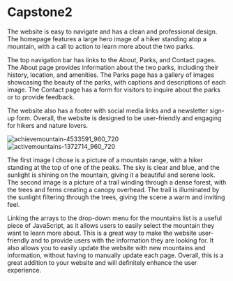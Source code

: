 # Capstone2
The website is easy to navigate and has a clean and professional design. The homepage features a large hero image of a hiker standing atop a mountain, with a call to action to learn more about the two parks.

The top navigation bar has links to the About, Parks, and Contact pages. The About page provides information about the two parks, including their history, location, and amenities. The Parks page has a gallery of images showcasing the beauty of the parks, with captions and descriptions of each image. The Contact page has a form for visitors to inquire about the parks or to provide feedback.

The website also has a footer with social media links and a newsletter sign-up form. Overall, the website is designed to be user-friendly and engaging for hikers and nature lovers.




![achievemountain-4533591_960_720](https://user-images.githubusercontent.com/116207900/206762307-01f64af3-be4d-47dc-a30c-403df7592afe.jpg)
![activemountains-1372714_960_720](https://user-images.githubusercontent.com/116207900/206762355-4d835db4-c6bd-4af1-8395-12c04649f74b.jpg)

The first image I chose is a picture of a mountain range, with a hiker standing at the top of one of the peaks. The sky is clear and blue, and the sunlight is shining on the mountain, giving it a beautiful and serene look. The second image is a picture of a trail winding through a dense forest, with the trees and ferns creating a canopy overhead. The trail is illuminated by the sunlight filtering through the trees, giving the scene a warm and inviting feel.

Linking the arrays to the drop-down menu for the mountains list is a useful piece of JavaScript, as it allows users to easily select the mountain they want to learn more about. This is a great way to make the website user-friendly and to provide users with the information they are looking for. It also allows you to easily update the website with new mountains and information, without having to manually update each page. Overall, this is a great addition to your website and will definitely enhance the user experience.
